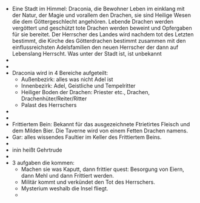 - Eine Stadt im Himmel: Draconia, die Bewohner Leben im einklang mit der Natur, der Magie und vorallem den Drachen, sie sind Heilige Wesen die dem Göttergeschlecht angehören. Lebende Drachen werden vergöttert und geschützt tote Drachen werden beweint und Opfergaben für sie bereitet.
  Der Herrscher des Landes wird nachdem tot des Letzten bestimmt, die Kirche des Götterdrachen bestimmt zusammen mit den einflussreichsten Adelsfamilien den neuen Herrscher der dann auf Lebenslang Herrscht. Was unter der Stadt ist, ist unbekannt
-
-
- Draconia wird in 4 Bereiche aufgeteilt:
	- Außenbezirk: alles was nicht Adel ist
	- Innenbezirk: Adel, Geistliche und Tempelritter
	- Heiliger Boden der Drachen: Priester etc., Drachen, Drachenhüter/Reiter/Ritter
	- Palast des Herrschers
-
-
- Frittiertem Bein: Bekannt für das ausgezeichnete Ftrietirtes Fleisch und dem Milden Bier. Die Taverne wird von einem Fetten Drachen namens.
- Gar: alles wissendes Faultier im Keller des Frittiertem Beins.
-
- inin heißt Gehrtrude
-
- 3 aufgaben die kommen:
	- Machen sie was Kaputt, dann frittier quest: Besorgung von Eiern, dann Mehl und dann Frittiert werden.
	- Militär kommt und verkündet den Tot des Herrschers.
	- Mysterium weshalb die Insel fliegt.
	-
